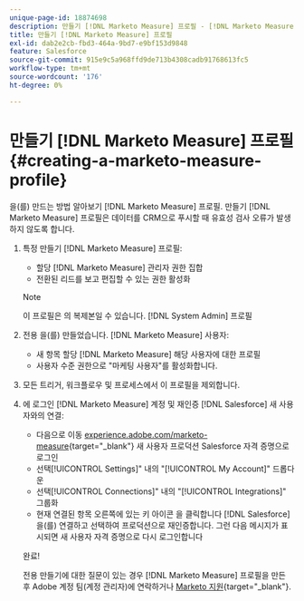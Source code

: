 ```yaml
---
unique-page-id: 18874698
description: 만들기 [!DNL Marketo Measure] 프로필 - [!DNL Marketo Measure]
title: 만들기 [!DNL Marketo Measure] 프로필
exl-id: dab2e2cb-fbd3-464a-9bd7-e9bf153d9848
feature: Salesforce
source-git-commit: 915e9c5a968ffd9de713b4308cadb91768613fc5
workflow-type: tm+mt
source-wordcount: '176'
ht-degree: 0%

---
```


# 만들기 [!DNL Marketo Measure] 프로필 {#creating-a-marketo-measure-profile}

을(를) 만드는 방법 알아보기 [!DNL Marketo Measure] 프로필. 만들기 [!DNL Marketo Measure] 프로필은 데이터를 CRM으로 푸시할 때 유효성 검사 오류가 발생하지 않도록 합니다.

1. 특정 만들기 [!DNL Marketo Measure] 프로필:

   * 할당 [!DNL Marketo Measure] 관리자 권한 집합
   * 전환된 리드를 보고 편집할 수 있는 권한 활성화

   >[!NOTE]
   >
   >이 프로필은 의 복제본일 수 있습니다. [!DNL System Admin] 프로필

1. 전용 을(를) 만들었습니다. [!DNL Marketo Measure] 사용자:

   * 새 항목 할당 [!DNL Marketo Measure] 해당 사용자에 대한 프로필
   * 사용자 수준 권한으로 &quot;마케팅 사용자&quot;를 활성화합니다.

1. 모든 트리거, 워크플로우 및 프로세스에서 이 프로필을 제외합니다.
1. 에 로그인 [!DNL Marketo Measure] 계정 및 재인증 [!DNL Salesforce] 새 사용자와의 연결:

   * 다음으로 이동 [experience.adobe.com/marketo-measure](https://experience.adobe.com/marketo-measure){target="_blank"} 새 사용자 프로덕션 Salesforce 자격 증명으로 로그인
   * 선택[!UICONTROL Settings]&quot; 내의 &quot;[!UICONTROL My Account]&quot; 드롭다운
   * 선택[!UICONTROL Connections]&quot; 내의 &quot;[!UICONTROL Integrations]&quot; 그룹화
   * 현재 연결된 항목 오른쪽에 있는 키 아이콘 을 클릭합니다 [!DNL Salesforce] 을(를) 연결하고 선택하여 프로덕션으로 재인증합니다. 그런 다음 메시지가 표시되면 새 사용자 자격 증명으로 다시 로그인합니다

   완료!

   전용 만들기에 대한 질문이 있는 경우 [!DNL Marketo Measure] 프로필을 만든 후 Adobe 계정 팀(계정 관리자)에 연락하거나 [Marketo 지원](https://nation.marketo.com/t5/support/ct-p/Support){target="_blank"}.
